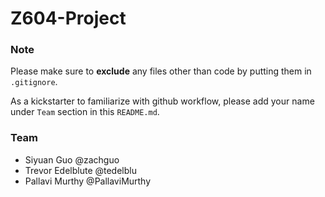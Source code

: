 Z604-Project
============

### Note

Please make sure to **exclude** any files other than code by putting them in `.gitignore`.

As a kickstarter to familiarize with github workflow, please add your name under `Team` section in this `README.md`.

### Team
* Siyuan Guo @zachguo
* Trevor Edelblute @tedelblu
* Pallavi Murthy @PallaviMurthy
